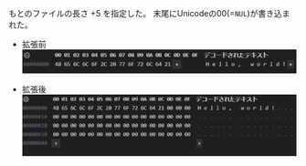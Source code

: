 もとのファイルの長さ +5 を指定した。
末尾にUnicodeの00(=`NUL`)が書き込まれた。

- 拡張前
  ![拡張前](before.png)

- 拡張後
  ![拡張後](after.png)

